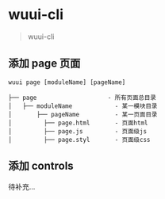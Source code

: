 # wuui-cli

> wuui-cli


## 添加 page 页面

```
wuui page [moduleName] [pageName]

```

    ├── page                    - 所有页面总目录
    │   ├── moduleName            - 某一模块目录
    │       ├── pageName          - 某一页面目录
    │         ├── page.html       - 页面html
    │         ├── page.js         - 页面级js
    │         ├── page.styl       - 页面级css


## 添加 controls

待补充...



